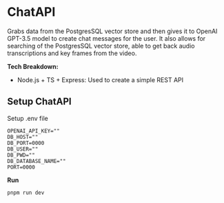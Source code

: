 # ChatAPI

Grabs data from the PostgresSQL vector store and then gives it to OpenAI GPT-3.5 model to create chat messages for the user. It also allows for searching of the PostgresSQL vector store, able to get back audio transcriptions and key frames from the video.

**Tech Breakdown:**

- Node.js + TS + Express: Used to create a simple REST API

## Setup ChatAPI

Setup .env file

```.env
OPENAI_API_KEY=""
DB_HOST=""
DB_PORT=0000
DB_USER=""
DB_PWD=""
DB_DATABASE_NAME=""
PORT=0000
```

**Run**

```bash
pnpm run dev
```